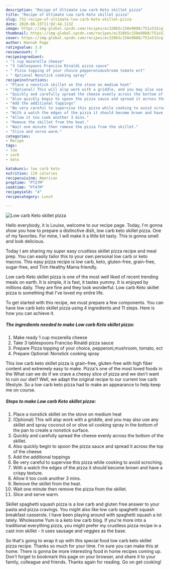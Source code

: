 ```yaml
---
description: "Recipe of Ultimate Low carb Keto skillet pizza"
title: "Recipe of Ultimate Low carb Keto skillet pizza"
slug: 752-recipe-of-ultimate-low-carb-keto-skillet-pizza
date: 2020-08-15T11:02:44.113Z
image: https://img-global.cpcdn.com/recipes/ec320b5c150e9888/751x532cq70/low-carb-keto-skillet-pizza-recipe-main-photo.jpg
thumbnail: https://img-global.cpcdn.com/recipes/ec320b5c150e9888/751x532cq70/low-carb-keto-skillet-pizza-recipe-main-photo.jpg
cover: https://img-global.cpcdn.com/recipes/ec320b5c150e9888/751x532cq70/low-carb-keto-skillet-pizza-recipe-main-photo.jpg
author: Hannah Page
ratingvalue: 3.8
reviewcount: 7
recipeingredient:
- "1 cup mozerella cheese"
- "3 tablespoons Franciso Rinaldi pizza sauce"
- " Pizza topping of your choice pepperonimushroom tomato ect"
- " Optional Nonstick cooking spray"
recipeinstructions:
- "Place a nonstick skillet on the stove on medium heat"
- "(Optional) This will alsp work with a griddle, and you may also use any skillet and spray coconut oil or olive oil cooking spray in the bottom of the pan to create a nonstick surface."
- "Quickly and carefully spread the cheese evenly across the bottom of the skillet."
- "Also quickly begin to spoon the pizza sauce and spread it across the top of the cheese"
- "Add the additional toppings"
- "Be very careful to supervise this pizza while cooking to avoid scroching."
- "With a watch the edges of the pizza it should become brown and have a crispy texture."
- "Allow it too cook another 3 mins."
- "Remove the skillet from the heat."
- "Wait one minute then remove the pizza from the skillet."
- "Slice and serve warm."
categories:
- Recipe
tags:
- low
- carb
- keto

katakunci: low carb keto 
nutrition: 119 calories
recipecuisine: American
preptime: "PT27M"
cooktime: "PT47M"
recipeyield: "4"
recipecategory: Lunch

---
```



![Low carb Keto skillet pizza](https://img-global.cpcdn.com/recipes/ec320b5c150e9888/751x532cq70/low-carb-keto-skillet-pizza-recipe-main-photo.jpg)

Hello everybody, it is Louise, welcome to our recipe page. Today, I'm gonna show you how to prepare a distinctive dish, low carb keto skillet pizza. One of my favorites. For mine, I will make it a little bit tasty. This is gonna smell and look delicious.

Today I am sharing my super easy crustless skillet pizza recipe and meal prep. You can easily tailor this to your own personal low carb or keto macros. This easy pizza recipe is low carb, keto, gluten-free, grain-free, sugar-free, and Trim Healthy Mama friendly.

Low carb Keto skillet pizza is one of the most well liked of recent trending meals on earth. It is simple, it is fast, it tastes yummy. It is enjoyed by millions daily. They are fine and they look wonderful. Low carb Keto skillet pizza is something that I've loved my entire life.


To get started with this recipe, we must prepare a few components. You can have low carb keto skillet pizza using 4 ingredients and 11 steps. Here is how you can achieve it.

<!--inarticleads1-->

##### The ingredients needed to make Low carb Keto skillet pizza:

1. Make ready 1 cup mozerella cheese
1. Take 3 tablespoons Franciso Rinaldi pizza sauce
1. Prepare  Pizza topping of your choice, pepperoni,mushroom, tomato, ect
1. Prepare  Optional: Nonstick cooking spray


This low carb keto skillet pizza is grain-free, gluten-free with high fiber content and extremely easy to make. Pizza&#39;s one of the most loved foods in the What can we do if we crave a cheesy slice of pizza and we don&#39;t want to ruin our diet? Well, we adapt the original recipe to our current low carb lifestyle. So a low carb keto pizza had to make an appearance to help keep me on course. 

<!--inarticleads2-->

##### Steps to make Low carb Keto skillet pizza:

1. Place a nonstick skillet on the stove on medium heat
1. (Optional) This will alsp work with a griddle, and you may also use any skillet and spray coconut oil or olive oil cooking spray in the bottom of the pan to create a nonstick surface.
1. Quickly and carefully spread the cheese evenly across the bottom of the skillet.
1. Also quickly begin to spoon the pizza sauce and spread it across the top of the cheese
1. Add the additional toppings
1. Be very careful to supervise this pizza while cooking to avoid scroching.
1. With a watch the edges of the pizza it should become brown and have a crispy texture.
1. Allow it too cook another 3 mins.
1. Remove the skillet from the heat.
1. Wait one minute then remove the pizza from the skillet.
1. Slice and serve warm.


Skillet spaghetti squash pizza is a low carb and gluten free answer to your pasta and pizza cravings. You might also like low carb spaghetti squash breakfast casserole. I have been playing around with spaghetti squash a lot lately. Wholesome Yum is a keto low carb blog. If you&#39;re more into a traditional everything pizza, you might prefer my crustless pizza recipe in a cast iron skillet - it uses sausage and veggies as the base. 

So that's going to wrap it up with this special food low carb keto skillet pizza recipe. Thanks so much for your time. I'm sure you can make this at home. There is gonna be more interesting food in home recipes coming up. Don't forget to bookmark this page on your browser, and share it to your family, colleague and friends. Thanks again for reading. Go on get cooking!
